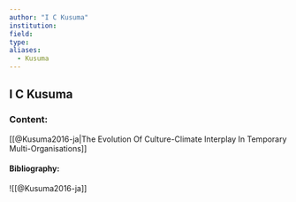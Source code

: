 ```yaml
---
author: "I C Kusuma"
institution:
field:
type:
aliases:
  - Kusuma
---
```


## I C Kusuma

### Content:
[[@Kusuma2016-ja|The Evolution Of Culture-Climate Interplay In Temporary Multi-Organisations]]

#### Bibliography:

![[@Kusuma2016-ja]]